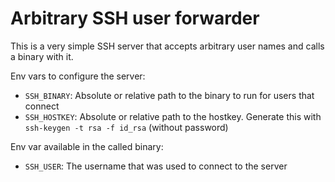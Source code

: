 # Arbitrary SSH user forwarder

This is a very simple SSH server that accepts arbitrary user names and calls a binary with it.

Env vars to configure the server:
- `SSH_BINARY`: Absolute or relative path to the binary to run for users that connect
- `SSH_HOSTKEY`: Absolute or relative path to the hostkey. Generate this with `ssh-keygen -t rsa -f id_rsa` (without password)

Env var available in the called binary:
- `SSH_USER`: The username that was used to connect to the server
